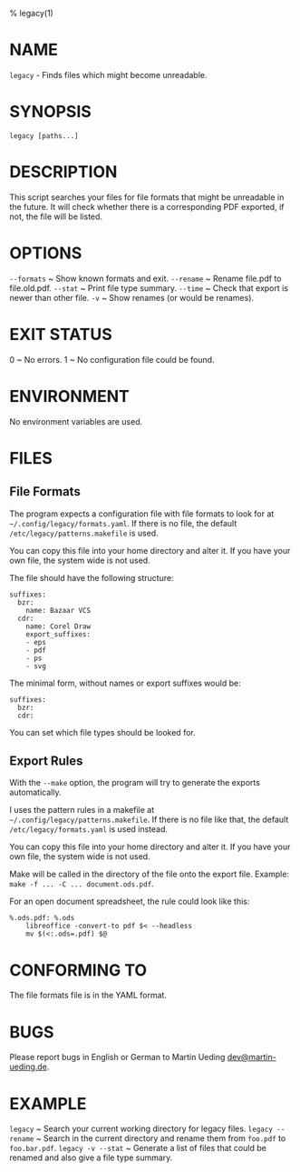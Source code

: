 % legacy(1)

# NAME

`legacy` - Finds files which might become unreadable.

# SYNOPSIS

	legacy [paths...]

# DESCRIPTION

This script searches your files for file formats that might be unreadable in
the future. It will check whether there is a corresponding PDF exported, if
not, the file will be listed.

# OPTIONS

`--formats`
  ~	Show known formats and exit.
`--rename`
  ~	Rename file.pdf to file.old.pdf.
`--stat`
  ~	Print file type summary.
`--time`
  ~	Check that export is newer than other file.
`-v`
  ~	Show renames (or would be renames).

# EXIT STATUS

0
  ~ No errors.
1
  ~ No configuration file could be found.

# ENVIRONMENT

No environment variables are used.

# FILES

## File Formats

The program expects a configuration file with file formats to look for at
`~/.config/legacy/formats.yaml`. If there is no file, the default `/etc/legacy/patterns.makefile` is used.

You can copy this file into your home directory and alter it. If you have your own file, the system wide is not used.

The file should have the following structure:

	suffixes:
	  bzr:
		name: Bazaar VCS
	  cdr:
		name: Corel Draw
		export_suffixes:
		- eps
		- pdf
		- ps
		- svg

The minimal form, without names or export suffixes would be:

	suffixes:
	  bzr:
	  cdr:

You can set which file types should be looked for.

## Export Rules

With the `--make` option, the program will try to generate the exports automatically.

I uses the pattern rules in a makefile at `~/.config/legacy/patterns.makefile`. If there is no file like that, the default `/etc/legacy/formats.yaml` is used instead.

You can copy this file into your home directory and alter it. If you have your own file, the system wide is not used.

Make will be called in the directory of the file onto the export file. Example:
`make -f ... -C ... document.ods.pdf`.

For an open document spreadsheet, the rule could look like this:

	%.ods.pdf: %.ods
		libreoffice -convert-to pdf $< --headless
		mv $(<:.ods=.pdf) $@

# CONFORMING TO

The file formats file is in the YAML format.

# BUGS

Please report bugs in English or German to Martin Ueding <dev@martin-ueding.de>.

# EXAMPLE

`legacy`
  ~ Search your current working directory for legacy files.
`legacy --rename`
  ~ Search in the current directory and rename them from `foo.pdf` to `foo.bar.pdf`.
`legacy -v --stat`
  ~ Generate a list of files that could be renamed and also give a file type summary.
